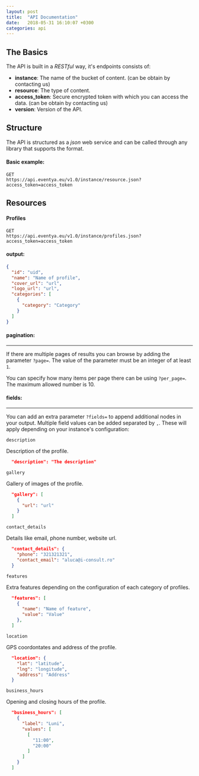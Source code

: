 ```yaml
---
layout: post
title:  "API Documentation"
date:   2018-05-31 16:10:07 +0300
categories: api
---
```


The Basics
---
The API is built in a *RESTful* way, it's endpoints consists of:
- **instance**: The name of the bucket of content. (can be obtain by contacting us)
- **resource**: The type of content.
- **access_token**: Secure encrypted token with which you can access the data. (can be obtain by contacting us)
- **version**: Version of the API.

Structure
---
The API is structured as a *json* web service and can be called through any library that supports the format.

#### Basic example:

```
GET
https://api.eventya.eu/v1.0/instance/resource.json?access_token=access_token
```



Resources
---
#### Profiles

```
GET
https://api.eventya.eu/v1.0/instance/profiles.json?access_token=access_token
```

#### output:

```json
{
  "id": "uid",
  "name": "Name of profile",
  "cover_url": "url",
  "logo_url": "url",
  "categories": [
    {
      "category": "Category"
    }
  ]
}
```

#### pagination:
***
If there are multiple pages of results you can browse by adding the parameter `?page=`.
The value of the parameter must be an integer of at least `1`.

You can specify how many items per page there can be using `?per_page=`.
The maximum allowed number is 10.


#### fields:
***


You can add an extra parameter `?fields=` to append additional nodes in your output.
Multiple field values can be added separated by `,`.
These will apply depending on your instance's configuration:

`description`

Description of the profile.
``` json
  "description": "The description"
```


`gallery`

Gallery of images of the profile.
``` json
  "gallery": [
    {
      "url": "url"
    }
  ]
```

`contact_details`

Details like email, phone number, website url.
``` json
  "contact_details": {
    "phone": "321321321",
    "contact_email": "aluca@i-consult.ro"
  }
```


`features`

Extra features depending on the configuration of each category of profiles.
``` json
  "features": [
    {
      "name": "Name of feature",
      "value": "Value"
    },
  ]
```


`location`

GPS coordontates and address of the profile.
``` json
  "location": {
    "lat": "latitude",
    "lng": "longitude",
    "address": "Address"
  }
```


`business_hours`

Opening and closing hours of the profile.
``` json
  "business_hours": [
    {
      "label": "Luni",
      "values": [
        [
          "11:00",
          "20:00"
        ]
      ]
    }
  ]
```

<!-- #### filters:
***

You can filter the list of results by setting the parameter `?filter=`.

--- -->

